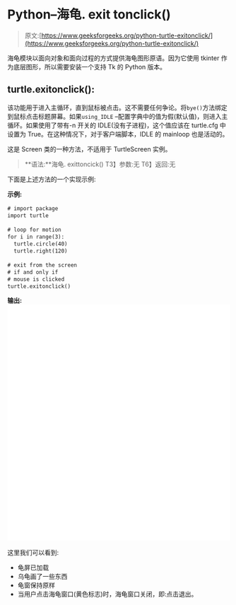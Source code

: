 # Python–海龟. exit tonclick()

> 原文:[https://www.geeksforgeeks.org/python-turtle-exitonclick/](https://www.geeksforgeeks.org/python-turtle-exitonclick/)

海龟模块以面向对象和面向过程的方式提供海龟图形原语。因为它使用 tkinter 作为底层图形，所以需要安装一个支持 Tk 的 Python 版本。

## turtle.exitonclick():

该功能用于进入主循环，直到鼠标被点击。这不需要任何争论。将`bye()`方法绑定到鼠标点击标题屏幕。如果`using_IDLE` –配置字典中的值为假(默认值)，则进入主循环。如果使用了带有-n 开关的 IDLE(没有子进程)，这个值应该在 turtle.cfg 中设置为 True。在这种情况下，对于客户端脚本，IDLE 的 mainloop 也是活动的。

这是 Screen 类的一种方法，不适用于 TurtleScreen 实例。

> **语法:**海龟. exittoncick()
> T3】参数:无
> T6】返回:无

下面是上述方法的一个实现示例:

**示例:**

```
# import package
import turtle

# loop for motion
for i in range(3):
  turtle.circle(40)
  turtle.right(120)

# exit from the screen 
# if and only if
# mouse is clicked
turtle.exitonclick()
```

**输出:**
![](img/684eccba05b83d924352f342ffa658e4.png)

这里我们可以看到:

*   龟屏已加载
*   乌龟画了一些东西
*   龟窗保持原样
*   当用户点击海龟窗口(黄色标志)时，海龟窗口关闭，即:点击退出。